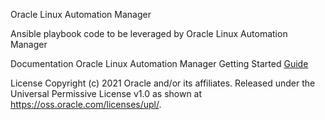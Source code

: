 Oracle Linux Automation Manager

Ansible playbook code to be leveraged by Oracle Linux Automation Manager

Documentation
Oracle Linux Automation Manager Getting Started [Guide](https://docs.oracle.com/en/operating-systems/oracle-linux/8/oracle-linux-automation-manager/)

License
Copyright (c) 2021 Oracle and/or its affiliates.
Released under the Universal Permissive License v1.0 as shown at https://oss.oracle.com/licenses/upl/.
